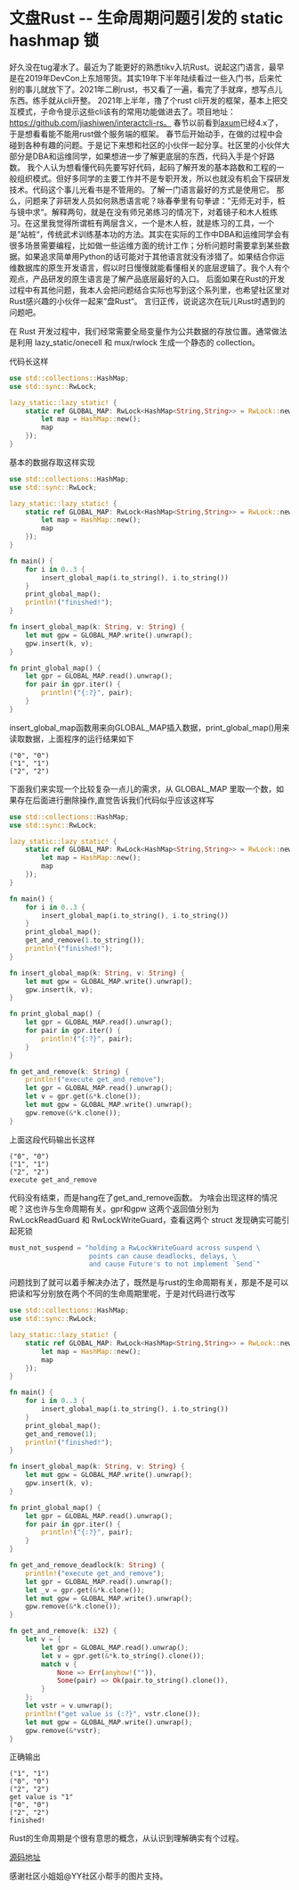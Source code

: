 # 文盘Rust -- 生命周期问题引发的 static hashmap 锁

好久没在tug灌水了。最近为了能更好的熟悉tikv入坑Rust。说起这门语言，最早是在2019年DevCon上东旭带货。其实19年下半年陆续看过一些入门书，后来忙别的事儿就放下了。2021年二刷rust，书又看了一遍，看完了手就痒，想写点儿东西。练手就从cli开整。
2021年上半年，撸了个rust cli开发的框架，基本上把交互模式，子命令提示这些cli该有的常用功能做进去了。项目地址：https://github.com/jiashiwen/interactcli-rs。
春节以前看到[axum](https://github.com/tokio-rs/axum)已经4.x了，于是想看看能不能用rust做个服务端的框架。
春节后开始动手，在做的过程中会碰到各种有趣的问题。于是记下来想和社区的小伙伴一起分享。社区里的小伙伴大部分是DBA和运维同学，如果想进一步了解更底层的东西，代码入手是个好路数。
我个人认为想看懂代码先要写好代码，起码了解开发的基本路数和工程的一般组织模式。但好多同学的主要工作并不是专职开发，所以也就没有机会下探研发技术。代码这个事儿光看书是不管用的。了解一门语言最好的方式是使用它。
那么，问题来了非研发人员如何熟悉语言呢？咏春拳里有句拳谚：”无师无对手，桩与镜中求“。解释两句，就是在没有师兄弟练习的情况下，对着镜子和木人桩练习。在这里我觉得所谓桩有两层含义，一个是木人桩，就是练习的工具，一个是”站桩“，传统武术训练基本功的方法。其实在实际的工作中DBA和运维同学会有很多场景需要编程，比如做一些运维方面的统计工作；分析问题时需要拿到某些数据。如果追求简单用Python的话可能对于其他语言就没有涉猎了。如果结合你运维数据库的原生开发语言，假以时日慢慢就能看懂相关的底层逻辑了。我个人有个观点，产品研发的原生语言是了解产品底层最好的入口。
后面如果在Rust的开发过程中有其他问题，我本人会把问题结合实际也写到这个系列里，也希望社区里对Rust感兴趣的小伙伴一起来”盘Rust“。 言归正传，说说这次在玩儿Rust时遇到的问题吧。

在 Rust 开发过程中，我们经常需要全局变量作为公共数据的存放位置。通常做法是利用 lazy_static/onecell 和 mux/rwlock 生成一个静态的 collection。

代码长这样

```Rust
use std::collections::HashMap;
use std::sync::RwLock;

lazy_static::lazy_static! {
    static ref GLOBAL_MAP: RwLock<HashMap<String,String>> = RwLock::new({
        let map = HashMap::new();
        map
    });
}
```

基本的数据存取这样实现

```Rust
use std::collections::HashMap;
use std::sync::RwLock;

lazy_static::lazy_static! {
    static ref GLOBAL_MAP: RwLock<HashMap<String,String>> = RwLock::new({
        let map = HashMap::new();
        map
    });
}

fn main() {
    for i in 0..3 {
        insert_global_map(i.to_string(), i.to_string())
    }
    print_global_map();
    println!("finished!");
}

fn insert_global_map(k: String, v: String) {
    let mut gpw = GLOBAL_MAP.write().unwrap();
    gpw.insert(k, v);
}

fn print_global_map() {
    let gpr = GLOBAL_MAP.read().unwrap();
    for pair in gpr.iter() {
        println!("{:?}", pair);
    }
}
```

insert_global_map函数用来向GLOBAL_MAP插入数据，print_global_map()用来读取数据，上面程序的运行结果如下

```shell
("0", "0")
("1", "1")
("2", "2")
```

下面我们来实现一个比较复杂一点儿的需求，从 GLOBAL_MAP 里取一个数，如果存在后面进行删除操作,直觉告诉我们代码似乎应该这样写

```Rust
use std::collections::HashMap;
use std::sync::RwLock;

lazy_static::lazy_static! {
    static ref GLOBAL_MAP: RwLock<HashMap<String,String>> = RwLock::new({
        let map = HashMap::new();
        map
    });
}

fn main() {
    for i in 0..3 {
        insert_global_map(i.to_string(), i.to_string())
    }
    print_global_map();
    get_and_remove(1.to_string());
    println!("finished!");
}

fn insert_global_map(k: String, v: String) {
    let mut gpw = GLOBAL_MAP.write().unwrap();
    gpw.insert(k, v);
}

fn print_global_map() {
    let gpr = GLOBAL_MAP.read().unwrap();
    for pair in gpr.iter() {
        println!("{:?}", pair);
    }
}

fn get_and_remove(k: String) {
    println!("execute get_and_remove");
    let gpr = GLOBAL_MAP.read().unwrap();
    let v = gpr.get(&*k.clone());
    let mut gpw = GLOBAL_MAP.write().unwrap();
    gpw.remove(&*k.clone());
}

```

上面这段代码输出长这样

```shell
("0", "0")
("1", "1")
("2", "2")
execute get_and_remove

```

代码没有结束，而是hang在了get_and_remove函数。 为啥会出现这样的情况呢？这也许与生命周期有关。gpr和gpw 这两个返回值分别为 RwLockReadGuard 和 RwLockWriteGuard，查看这两个
struct 发现确实可能引起死锁

```Rust
must_not_suspend = "holding a RwLockWriteGuard across suspend \
                    points can cause deadlocks, delays, \
                    and cause Future's to not implement `Send`"
```

问题找到了就可以着手解决办法了，既然是与rust的生命周期有关，那是不是可以把读和写分别放在两个不同的生命周期里呢，于是对代码进行改写

```Rust
use std::collections::HashMap;
use std::sync::RwLock;

lazy_static::lazy_static! {
    static ref GLOBAL_MAP: RwLock<HashMap<String,String>> = RwLock::new({
        let map = HashMap::new();
        map
    });
}

fn main() {
    for i in 0..3 {
        insert_global_map(i.to_string(), i.to_string())
    }
    print_global_map();
    get_and_remove(1);
    println!("finished!");
}

fn insert_global_map(k: String, v: String) {
    let mut gpw = GLOBAL_MAP.write().unwrap();
    gpw.insert(k, v);
}

fn print_global_map() {
    let gpr = GLOBAL_MAP.read().unwrap();
    for pair in gpr.iter() {
        println!("{:?}", pair);
    }
}

fn get_and_remove_deadlock(k: String) {
    println!("execute get_and_remove");
    let gpr = GLOBAL_MAP.read().unwrap();
    let _v = gpr.get(&*k.clone());
    let mut gpw = GLOBAL_MAP.write().unwrap();
    gpw.remove(&*k.clone());
}

fn get_and_remove(k: i32) {
    let v = {
        let gpr = GLOBAL_MAP.read().unwrap();
        let v = gpr.get(&*k.to_string().clone());
        match v {
            None => Err(anyhow!("")),
            Some(pair) => Ok(pair.to_string().clone()),
        }
    };
    let vstr = v.unwrap();
    println!("get value is {:?}", vstr.clone());
    let mut gpw = GLOBAL_MAP.write().unwrap();
    gpw.remove(&*vstr);
}

```

正确输出

```shell
("1", "1")
("0", "0")
("2", "2")
get value is "1"
("0", "0")
("2", "2")
finished!
```

Rust的生命周期是个很有意思的概念，从认识到理解确实有个过程。

[源码地址](https://github.com/jiashiwen/wenpanrust/blob/main/examples/static_deadlock.rs)

感谢社区小姐姐@YY社区小帮手的图片支持。